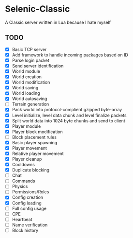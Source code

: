 # Selenic-Classic
A Classic server written in Lua because I hate myself

## TODO
- [x] Basic TCP server
- [x] Add framework to handle incoming packages based on ID
- [x] Parse login packet
- [x] Send server identification
- [x] World module
- [x] World creation
- [x] World modification
- [x] World saving
- [x] World loading
- [x] World autosaving
- [ ] Terrain generation
- [x] Pack world into protocol-complient gzipped byte-array
- [x] Level initialize, level data chunk and level finalize packets
- [x] Split world data into 1024 byte chunks and send to client
- [x] Player module
- [x] Player block modification
- [ ] Block placement rules
- [x] Basic player spawning
- [x] Player movement
- [x] Relative player movement
- [x] Player cleanup
- [x] Cooldowns
- [x] Duplicate blocking
- [ ] Chat
- [ ] Commands
- [ ] Physics
- [ ] Permissions/Roles
- [x] Config creation
- [x] Config loading
- [ ] Full config usage
- [ ] CPE
- [ ] Heartbeat
- [ ] Name verification
- [ ] Block history
